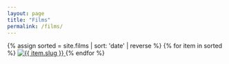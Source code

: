 ```yaml
---
layout: page
title: "Films"
permalink: /films/
---
```


  <ul style="padding: 0;">
    {% assign sorted = site.films | sort: 'date' | reverse %}
    {% for item in sorted %}
      <a href="{{ item.url }}">
        <img class="film_gallery_cover" src="{{ site.url }}/assets/images/films/{{ item.slug }}.jpg" alt="{{ item.slug }}" onerror="this.src='/assets/images/not_found.jpg';" >
      </a>
    {% endfor %}
  </ul>
  
